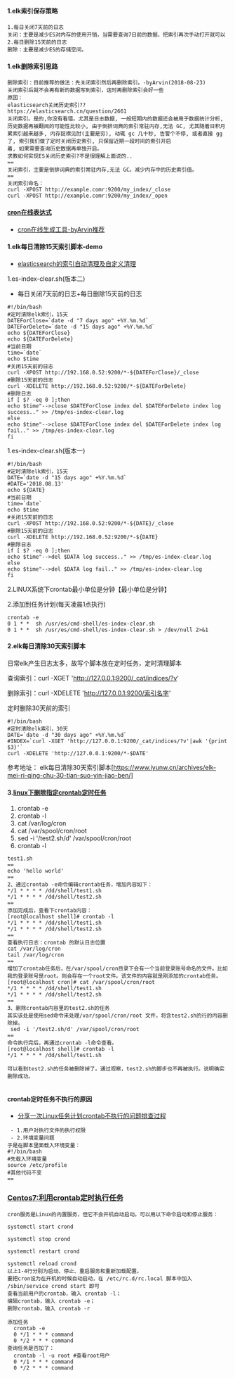 #### 1.elk索引保存策略
```
1.每日关闭7天前的日志
关闭：主要是减少ES对内存的使用开销，当需要查询7日前的数据，把索引再次手动打开就可以
2.每日删除15天前的日志
删除：主要是减少ES的存储空间。
```
#### 1.elk删除索引思路
```
删除索引：目前推荐的做法：先关闭索引然后再删除索引。-byArvin(2018-08-23)
关闭索引后就不会再有新的数据写到索引，这时再删除索引会好一些
原因：
elasticsearch关闭历史索引??
https://elasticsearch.cn/question/2661
关闭索引。是的,你没有看错。尤其是日志数据, 一般短期内的数据还会被用于数据统计分析, 历史数据再被翻阅的可能性比较小, 由于倒排词典的索引常驻内存,无法 GC, 尤其随着日积月累索引越来越多, 内存捉襟见肘(主要是穷), 动辄 gc 几十秒, 告警个不停, 或者直接 gg 了, 索引我们做了定时关闭历史索引, 只保留近期一段时间的索引开启
着, 如果需要查询历史数据再单独开启。
求教如何实现ES关闭历史索引?不是很理解上面说的..
==
关闭索引，主要是倒排词典的索引常驻内存,无法 GC。减少内存中的历史索引值。
==
关闭索引命名：
curl -XPOST http://example.comr:9200/my_index/_close
curl -XPOST http://example.comr:9200/my_index/_open

```
#### [cron在线表达式](http://cron.qqe2.com/)
- [cron在线生成工具-byArvin推荐](http://cron.qqe2.com/)

#### 1.elk每日清除15天索引脚本-demo
- [elasticsearch的索引自动清理及自定义清理](https://www.cnblogs.com/vijayfly/p/6763127.html)

1.es-index-clear.sh(版本二)
- 每日关闭7天前的日志+每日删除15天前的日志

```
#!/bin/bash
#定时清除elk索引，15天
DATEForClose=`date -d "7 days ago" +%Y.%m.%d`
DATEForDelete=`date -d "15 days ago" +%Y.%m.%d`
echo ${DATEForClose}
echo ${DATEForDelete}
#当前日期
time=`date`
echo $time
#关闭15天前的日志
curl -XPOST http://192.168.0.52:9200/*-${DATEForClose}/_close
#删除15天前的日志
curl -XDELETE http://192.168.0.52:9200/*-${DATEForDelete}
#删除日志
if [ $? -eq 0 ];then
echo $time"-->close $DATEForClose index del $DATEForDelete index log success.." >> /tmp/es-index-clear.log
else
echo $time"-->close $DATEForClose index del $DATEForDelete index log fail.." >> /tmp/es-index-clear.log
fi

```
1.es-index-clear.sh(版本一)
```
#!/bin/bash
#定时清除elk索引，15天
DATE=`date -d "15 days ago" +%Y.%m.%d`
#DATE='2018.08.13'
echo ${DATE}
#当前日期
time=`date`
echo $time
#关闭15天前的日志
curl -XPOST http://192.168.0.52:9200/*-${DATE}/_close
#删除15天前的日志
curl -XDELETE http://192.168.0.52:9200/*-${DATE}
#删除日志
if [ $? -eq 0 ];then
echo $time"-->del $DATA log success.." >> /tmp/es-index-clear.log
else
echo $time"-->del $DATA log fail.." >> /tmp/es-index-clear.log
fi
```
2.LINUX系统下crontab最小单位是分钟【最小单位是分钟】

2.添加到任务计划(每天凌晨1点执行)
```
crontab -e
0 1 * *  sh /usr/es/cmd-shell/es-index-clear.sh
0 1 * *  sh /usr/es/cmd-shell/es-index-clear.sh > /dev/null 2>&1
```

#### 2.elk每日清除30天索引脚本

日常elk产生日志太多，故写个脚本放在定时任务，定时清理脚本

查询索引：curl -XGET 'http://127.0.0.1:9200/_cat/indices/?v'

删除索引：curl -XDELETE 'http://127.0.0.1:9200/索引名字'

定时删除30天前的索引
```
#!/bin/bash
#定时清除elk索引，30天
DATE=`date -d "30 days ago" +%Y.%m.%d`
#INDEX=`curl -XGET 'http://127.0.0.1:9200/_cat/indices/?v'|awk '{print $3}'`
curl -XDELETE 'http://127.0.0.1:9200/*-$DATE'
```
参考地址：
elk每日清除30天索引脚本[https://www.iyunw.cn/archives/elk-mei-ri-qing-chu-30-tian-suo-yin-jiao-ben/]



#### 3.[linux下删除指定crontab定时任务](https://blog.csdn.net/ivnetware/article/details/51246871)
1. crontab -e
2. crontab -l
3. cat /var/log/cron
4. cat /var/spool/cron/root
5. sed -i '/test2.sh/d' /var/spool/cron/root 
6. crontab -l

```
test1.sh
==
echo 'hello world'
==
2、通过crontab -e命令编辑crontab任务，增加内容如下：
*/1 * * * * /dd/shell/test1.sh
*/1 * * * * /dd/shell/test2.sh
==
添加完成后，查看下crontab内容：
[root@localhost shell]# crontab -l
*/1 * * * * /dd/shell/test1.sh
*/1 * * * * /dd/shell/test2.sh
==
查看执行日志：crontab 的默认日志位置
cat /var/log/cron
tail /var/log/cron
==
增加了crontab任务后，在/var/spool/cron目录下会有一个当前登录账号命名的文件。比如我的登录账号是root。则会存在一个root文件。该文件的内容就是刚添加的crontab任务。
[root@localhost cron]# cat /var/spool/cron/root 
*/1 * * * * /dd/shell/test1.sh
*/1 * * * * /dd/shell/test2.sh
==
3、删除crontab内容里的test2.sh的任务
其实该处是使用sed命令来处理/var/spool/cron/root 文件，将含test2.sh的行的内容删除掉。
 sed -i '/test2.sh/d' /var/spool/cron/root 
==
命令执行完后，再通过crontab -l命令查看。
[root@localhost shell]# crontab -l
*/1 * * * * /dd/shell/test1.sh

可以看到test2.sh的任务被删除掉了。通过观察，test2.sh的脚步也不再被执行。说明确实删除成功。


```
#### crontab定时任务不执行的原因
- [分享一次Linux任务计划crontab不执行的问题排查过程](https://zhangge.net/5093.html)

```
 - 1.用户对执行文件的执行权限
 - 2.环境变量问题
于是在脚本里面载入环境变量：
#!/bin/bash
#先载入环境变量
source /etc/profile
#其他代码不变
==
```

### [Centos7:利用crontab定时执行任务](https://www.cnblogs.com/ihuangjianxin/p/7837193.html)
```
cron服务是Linux的内置服务，但它不会开机自动启动。可以用以下命令启动和停止服务：

systemctl start crond

systemctl stop crond

systemctl restart crond

systemctl reload crond
以上1-4行分别为启动、停止、重启服务和重新加载配置。
要把cron设为在开机的时候自动启动，在 /etc/rc.d/rc.local 脚本中加入 /sbin/service crond start 即可
查看当前用户的crontab，输入 crontab -l；
编辑crontab，输入 crontab -e；
删除crontab，输入 crontab -r

添加任务
  crontab -e
  0 */1 * * * command
  0 */2 * * * command
查询任务是否加了：
  crontab -l -u root #查看root用户
  0 */1 * * * command
  0 */2 * * * command
```
